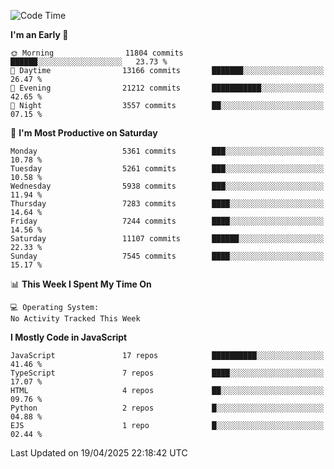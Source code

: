 <!--START_SECTION:waka-->
![Code Time](http://img.shields.io/badge/Code%20Time-3%2C498%20hrs%2059%20mins-blue)

**I'm an Early 🐤** 

```text
🌞 Morning                11804 commits       ██████░░░░░░░░░░░░░░░░░░░   23.73 % 
🌆 Daytime                13166 commits       ███████░░░░░░░░░░░░░░░░░░   26.47 % 
🌃 Evening                21212 commits       ███████████░░░░░░░░░░░░░░   42.65 % 
🌙 Night                  3557 commits        ██░░░░░░░░░░░░░░░░░░░░░░░   07.15 % 
```
📅 **I'm Most Productive on Saturday** 

```text
Monday                   5361 commits        ███░░░░░░░░░░░░░░░░░░░░░░   10.78 % 
Tuesday                  5261 commits        ███░░░░░░░░░░░░░░░░░░░░░░   10.58 % 
Wednesday                5938 commits        ███░░░░░░░░░░░░░░░░░░░░░░   11.94 % 
Thursday                 7283 commits        ████░░░░░░░░░░░░░░░░░░░░░   14.64 % 
Friday                   7244 commits        ████░░░░░░░░░░░░░░░░░░░░░   14.56 % 
Saturday                 11107 commits       ██████░░░░░░░░░░░░░░░░░░░   22.33 % 
Sunday                   7545 commits        ████░░░░░░░░░░░░░░░░░░░░░   15.17 % 
```


📊 **This Week I Spent My Time On** 

```text
💻 Operating System: 
No Activity Tracked This Week
```

**I Mostly Code in JavaScript** 

```text
JavaScript               17 repos            ██████████░░░░░░░░░░░░░░░   41.46 % 
TypeScript               7 repos             ████░░░░░░░░░░░░░░░░░░░░░   17.07 % 
HTML                     4 repos             ██░░░░░░░░░░░░░░░░░░░░░░░   09.76 % 
Python                   2 repos             █░░░░░░░░░░░░░░░░░░░░░░░░   04.88 % 
EJS                      1 repo              █░░░░░░░░░░░░░░░░░░░░░░░░   02.44 % 
```




 Last Updated on 19/04/2025 22:18:42 UTC
<!--END_SECTION:waka-->

<!--
**likaiqiang/likaiqiang** is a ✨ _special_ ✨ repository because its `README.md` (this file) appears on your GitHub profile.

Here are some ideas to get you started:

- 🔭 I’m currently working on ...
- 🌱 I’m currently learning ...
- 👯 I’m looking to collaborate on ...
- 🤔 I’m looking for help with ...
- 💬 Ask me about ...
- 📫 How to reach me: ...
- 😄 Pronouns: ...
- ⚡ Fun fact: ...
-->
